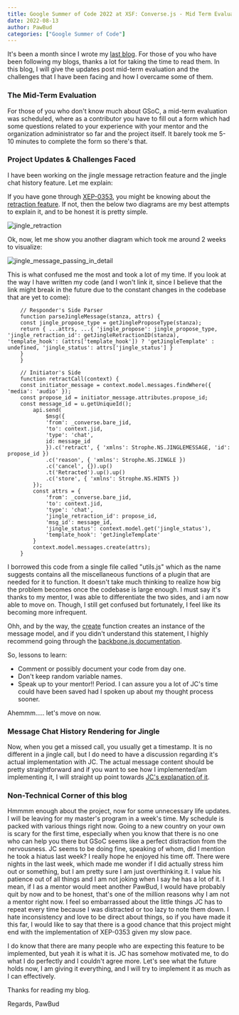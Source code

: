 ```yaml
---
title: Google Summer of Code 2022 at XSF: Converse.js - Mid Term Evaluation Update
date: 2022-08-13
author: PawBud
categories: ["Google Summer of Code"]
---
```


It's been a month since I wrote my [last blog](https://xmpp.org/2022/07/conversejs-an-in-depth-view-into-my-gsoc22-project/). For those of you who have been following my blogs, thanks a lot for taking the time to read them. In this blog, I will give the updates post mid-term evaluation and the challenges that I have been facing and how I overcame some of them.

### The Mid-Term Evaluation

For those of you who don't know much about GSoC, a mid-term evaluation was scheduled, where as a contributor you have to fill out a form which had some questions related to your experience with your mentor and the organization administrator so far and the project itself. It barely took me 5-10 minutes to complete the form so there's that.

### Project Updates & Challenges Faced

I have been working on the jingle message retraction feature and the jingle chat history feature. Let me explain:

If you have gone through [XEP-0353](https://xmpp.org/extensions/xep-0353.html), you might be knowing about the [retraction feature](https://xmpp.org/extensions/xep-0353.html#retract). If not, then the below two diagrams are my best attempts to explain it, and to be honest it is pretty simple.

![jingle_retraction](/images/blog/retraction_working.png) 

Ok, now, let me show you another diagram which took me around 2 weeks to visualize:

![jingle_message_passing_in_detail](/images/blog/message-passing.png) 

This is what confused me the most and took a lot of my time. If you look at the way I have written my code (and I won't link it, since I believe that the link might break in the future due to the constant changes in the codebase that are yet to come):

```
    // Responder's Side Parser
    function parseJingleMessage(stanza, attrs) {
    const jingle_propose_type = getJingleProposeType(stanza);
    return { ...attrs, ...{ 'jingle_propose': jingle_propose_type, 'jingle_retraction_id': getJingleRetractionID(stanza), 'template_hook': (attrs['template_hook']) ? 'getJingleTemplate' : undefined, 'jingle_status': attrs['jingle_status'] }
    }
    }

    // Initiator's Side
    function retractCall(context) {
    const initiator_message = context.model.messages.findWhere({ 'media': 'audio' });
    const propose_id = initiator_message.attributes.propose_id;
    const message_id = u.getUniqueId();
        api.send(
            $msg({
            'from': _converse.bare_jid,
            'to': context.jid,
            'type': 'chat',
            id: message_id
            }).c('retract', { 'xmlns': Strophe.NS.JINGLEMESSAGE, 'id': propose_id })
            .c('reason', { 'xmlns': Strophe.NS.JINGLE })
            .c('cancel', {}).up()
            .t('Retracted').up().up()
            .c('store', { 'xmlns': Strophe.NS.HINTS })
        });
        const attrs = {
            'from': _converse.bare_jid,
            'to': context.jid,
            'type': 'chat',
            'jingle_retraction_id': propose_id, 
            'msg_id': message_id,
            'jingle_status': context.model.get('jingle_status'),
            'template_hook': 'getJingleTemplate'
        }
        context.model.messages.create(attrs);
    }
```

I borrowed this code from a single file called "utils.js" which as the name suggests contains all the miscellaneous functions of a plugin that are needed for it to function. It doesn't take much thinking to realize how big the problem becomes once the codebase is large enough. I must say it's thanks to my mentor, I was able to differentiate the two sides, and i am now able to move on. Though, I still get confused but fortunately, I feel like its becoming more infrequent.

Ohh, and by the way, the [create](https://backbonejs.org/#Collection-create) function creates an instance of the message model, and if you didn't understand this statement, I highly recommend going through the [backbone.js documentation](https://backbonejs.org/#).

So, lessons to learn:

* Comment or possibly document your code from day one.
* Don't keep random variable names.
* Speak up to your mentor!! Period. I can assure you a lot of JC's time could have been saved had I spoken up about my thought process sooner.

Ahemmm..... let's move on now.

### Message Chat History Rendering for Jingle

Now, when you get a missed call, you usually get a timestamp. It is no different in a jingle call, but I do need to have a discussion regarding it's actual implementation with JC. The actual message content should be pretty straightforward and if you want to see how I implemented/am implementing it, I will straight up point towards [JC's explanation of it](https://github.com/conversejs/converse.js/issues/447#issuecomment-1198217084).

### Non-Technical Corner of this blog

Hmmmm enough about the project, now for some unnecessary life updates. I will be leaving for my master's program in a week's time. My schedule is packed with various things right now. Going to a new country on your own is scary for the first time, especially when you know that there is no one who can help you there but GSoC seems like a perfect distraction from the nervousness. JC seems to be doing fine, speaking of whom, did I mention he took a hiatus last week? I really hope he enjoyed his time off. There were nights in the last week, which made me wonder if I did actually stress him out or something, but I am pretty sure I am just overthinking it. I value his patience out of all things and I am not joking when I say he has a lot of it. I mean, if I as a mentor would meet another PawBud, I would have probably quit by now and to be honest, that's one of the million reasons why I am not a mentor right now. I feel so embarrassed about the little things JC has to repeat every time because I was distracted or too lazy to note them down. I hate inconsistency and love to be direct about things, so if you have made it this far, I would like to say that there is a good chance that this project might end with the implementation of XEP-0353 given my slow pace.

I do know that there are many people who are expecting this feature to be implemented, but yeah it is what it is. JC has somehow motivated me, to do what I do perfectly and I couldn't agree more. Let's see what the future holds now, I am giving it everything, and I will try to implement it as much as I can effectively. 

Thanks for reading my blog.

Regards,
PawBud
